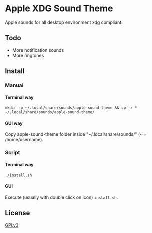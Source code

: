 # Apple XDG Sound Theme

Apple sounds for all desktop environment xdg compliant.

## Todo

- More notification sounds
- More ringtones

## Install

### Manual

#### Terminal way

`mkdir -p ~/.local/share/sounds/apple-sound-theme && cp -r * ~/.local/share/sounds/apple-sound-theme/`

#### GUI way

Copy apple-sound-theme folder inside "~/.local/share/sounds/" (~ = /home/username).

### Script

#### Terminal way

`./install.sh`

#### GUI

Execute (usually with double click on icon) `install.sh`.

## License

[GPLv3](LICENSE)
